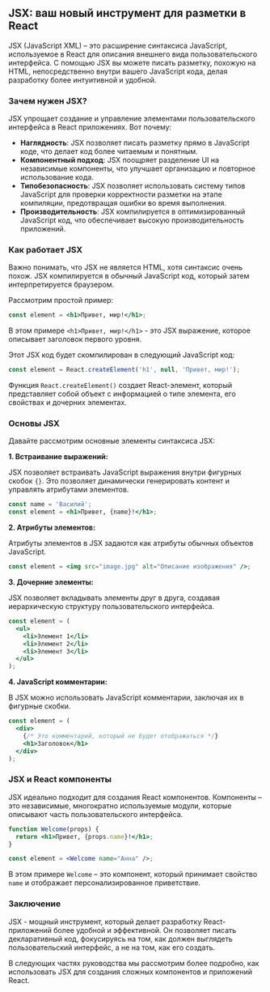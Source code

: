 ## JSX: ваш новый инструмент для разметки в React

JSX (JavaScript XML) – это расширение синтаксиса JavaScript, используемое в React для описания внешнего вида пользовательского интерфейса. С помощью JSX вы можете писать разметку, похожую на HTML, непосредственно внутри вашего JavaScript кода, делая разработку более интуитивной и удобной.

### Зачем нужен JSX?

JSX упрощает создание и управление элементами пользовательского интерфейса в React приложениях. Вот почему:

* **Наглядность**: JSX позволяет писать разметку прямо в JavaScript коде, что делает код более читаемым и понятным.
* **Компонентный подход**: JSX поощряет разделение UI на независимые компоненты, что улучшает организацию и повторное использование кода.
* **Типобезопасность**: JSX позволяет использовать систему типов JavaScript для проверки корректности разметки на этапе компиляции, предотвращая ошибки во время выполнения.
* **Производительность**: JSX компилируется в оптимизированный JavaScript код, что обеспечивает высокую производительность приложений.

### Как работает JSX

Важно понимать, что JSX не является HTML, хотя синтаксис очень похож. JSX компилируется в обычный JavaScript код, который затем интерпретируется браузером.

Рассмотрим простой пример:

```jsx
const element = <h1>Привет, мир!</h1>;
```

В этом примере `<h1>Привет, мир!</h1>` - это JSX выражение, которое описывает заголовок первого уровня.  

Этот JSX код будет скомпилирован в следующий JavaScript код:

```jsx
const element = React.createElement('h1', null, 'Привет, мир!');
```

Функция `React.createElement()` создает React-элемент, который представляет собой объект с информацией о типе элемента, его свойствах и дочерних элементах. 

### Основы JSX

Давайте рассмотрим основные элементы синтаксиса JSX:

**1. Встраивание выражений:**

JSX позволяет встраивать JavaScript выражения внутри фигурных скобок `{}`. Это позволяет динамически генерировать контент и управлять атрибутами элементов.

```jsx
const name = 'Василий';
const element = <h1>Привет, {name}!</h1>; 
```

**2. Атрибуты элементов:**

Атрибуты элементов в JSX задаются как атрибуты обычных объектов JavaScript.

```jsx
const element = <img src="image.jpg" alt="Описание изображения" />; 
```

**3. Дочерние элементы:**

JSX позволяет вкладывать элементы друг в друга, создавая иерархическую структуру пользовательского интерфейса.

```jsx
const element = (
  <ul>
    <li>Элемент 1</li>
    <li>Элемент 2</li>
    <li>Элемент 3</li>
  </ul>
); 
```

**4. JavaScript комментарии:**

В JSX можно использовать JavaScript комментарии, заключая их в фигурные скобки.

```jsx
const element = (
  <div>
    {/* Это комментарий, который не будет отображаться */}
    <h1>Заголовок</h1>
  </div>
); 
```

### JSX и React компоненты

JSX идеально подходит для создания React компонентов. Компоненты – это независимые, многократно используемые модули, которые описывают часть пользовательского интерфейса.

```jsx
function Welcome(props) {
  return <h1>Привет, {props.name}!</h1>;
}

const element = <Welcome name="Анна" />; 
```

В этом примере `Welcome` – это компонент, который принимает свойство `name` и отображает персонализированное приветствие.

### Заключение

JSX - мощный инструмент, который делает разработку React-приложений более удобной и эффективной.  Он позволяет писать декларативный код, фокусируясь на том, как должен выглядеть пользовательский интерфейс, а не на том, как его создать. 

В следующих частях руководства мы рассмотрим более подробно, как использовать JSX для создания сложных компонентов и приложений React. 
